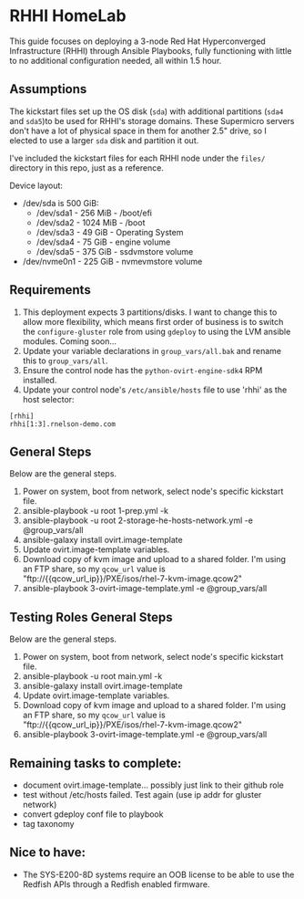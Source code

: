 # RHHI HomeLab

This guide focuses on deploying a 3-node Red Hat Hyperconverged Infrastructure (RHHI) through Ansible Playbooks, fully functioning with little to no additional configuration needed, all within 1.5 hour.

## Assumptions
The kickstart files set up the OS disk (`sda`) with additional partitions (`sda4` and `sda5`)to be used for RHHI's storage domains. These Supermicro servers don't have a lot of physical space in them for another 2.5" drive, so I elected to use a larger `sda` disk and partition it out.

I've included the kickstart files for each RHHI node under the `files/` directory in this repo, just as a reference.

Device layout:
- /dev/sda is 500 GiB:
  - /dev/sda1 - 256 MiB - /boot/efi
  - /dev/sda2 - 1024 MiB - /boot
  - /dev/sda3 - 49 GiB - Operating System
  - /dev/sda4 - 75 GiB - engine volume
  - /dev/sda5 - 375 GiB - ssdvmstore volume
- /dev/nvme0n1 - 225 GiB - nvmevmstore volume

## Requirements
1. This deployment expects 3 partitions/disks. I want to change this to allow more flexibility, which means first order of business is to switch the `configure-gluster` role from using `gdeploy` to using the LVM ansible modules. Coming soon...
2. Update your variable declarations in `group_vars/all.bak` and rename this to `group_vars/all`.
3. Ensure the control node has the `python-ovirt-engine-sdk4` RPM installed.
4. Update your control node's `/etc/ansible/hosts` file to use 'rhhi' as the host selector:
```
[rhhi]
rhhi[1:3].rnelson-demo.com
```

## General Steps
Below are the general steps.

1. Power on system, boot from network, select node's specific kickstart file.
2. ansible-playbook -u root 1-prep.yml -k
3. ansible-playbook -u root 2-storage-he-hosts-network.yml -e @group_vars/all
4. ansible-galaxy install ovirt.image-template
5. Update ovirt.image-template variables.
6. Download copy of kvm image and upload to a shared folder. I'm using an FTP share, so my `qcow_url` value is "ftp://{{qcow_url_ip}}/PXE/isos/rhel-7-kvm-image.qcow2"
7. ansible-playbook 3-ovirt-image-template.yml -e @group_vars/all

## Testing Roles General Steps
Below are the general steps.

1. Power on system, boot from network, select node's specific kickstart file.
2. ansible-playbook -u root main.yml -k
3. ansible-galaxy install ovirt.image-template
4. Update ovirt.image-template variables.
5. Download copy of kvm image and upload to a shared folder. I'm using an FTP share, so my `qcow_url` value is "ftp://{{qcow_url_ip}}/PXE/isos/rhel-7-kvm-image.qcow2"
6. ansible-playbook 3-ovirt-image-template.yml -e @group_vars/all

## Remaining tasks to complete:
- document ovirt.image-template... possibly just link to their github role
- test without /etc/hosts failed. Test again (use ip addr for gluster network)
- convert gdeploy conf file to playbook
- tag taxonomy

## Nice to have:
- The SYS-E200-8D systems require an OOB license to be able to use the Redfish APIs through a Redfish enabled firmware.
